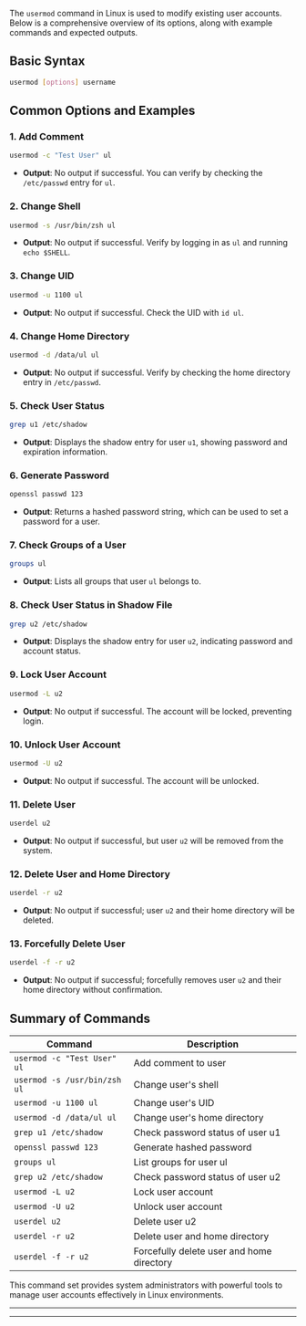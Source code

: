 The `usermod` command in Linux is used to modify existing user accounts. Below is a comprehensive overview of its options, along with example commands and expected outputs.

## Basic Syntax
```bash
usermod [options] username
```

## Common Options and Examples

### 1. **Add Comment**
```bash
usermod -c "Test User" ul
```
- **Output**: No output if successful. You can verify by checking the `/etc/passwd` entry for `ul`.

### 2. **Change Shell**
```bash
usermod -s /usr/bin/zsh ul
```
- **Output**: No output if successful. Verify by logging in as `ul` and running `echo $SHELL`.

### 3. **Change UID**
```bash
usermod -u 1100 ul
```
- **Output**: No output if successful. Check the UID with `id ul`.

### 4. **Change Home Directory**
```bash
usermod -d /data/ul ul
```
- **Output**: No output if successful. Verify by checking the home directory entry in `/etc/passwd`.

### 5. **Check User Status**
```bash
grep u1 /etc/shadow
```
- **Output**: Displays the shadow entry for user `u1`, showing password and expiration information.

### 6. **Generate Password**
```bash
openssl passwd 123
```
- **Output**: Returns a hashed password string, which can be used to set a password for a user.

### 7. **Check Groups of a User**
```bash
groups ul
```
- **Output**: Lists all groups that user `ul` belongs to.

### 8. **Check User Status in Shadow File**
```bash
grep u2 /etc/shadow
```
- **Output**: Displays the shadow entry for user `u2`, indicating password and account status.

### 9. **Lock User Account**
```bash
usermod -L u2
```
- **Output**: No output if successful. The account will be locked, preventing login.

### 10. **Unlock User Account**
```bash
usermod -U u2
```
- **Output**: No output if successful. The account will be unlocked.

### 11. **Delete User**
```bash
userdel u2
```
- **Output**: No output if successful, but user `u2` will be removed from the system.

### 12. **Delete User and Home Directory**
```bash
userdel -r u2
```
- **Output**: No output if successful; user `u2` and their home directory will be deleted.

### 13. **Forcefully Delete User**
```bash
userdel -f -r u2
```
- **Output**: No output if successful; forcefully removes user `u2` and their home directory without confirmation.

## Summary of Commands

| Command                                     | Description                                  |
|---------------------------------------------|----------------------------------------------|
| `usermod -c "Test User" ul`                 | Add comment to user                          |
| `usermod -s /usr/bin/zsh ul`                | Change user's shell                          |
| `usermod -u 1100 ul`                        | Change user's UID                           |
| `usermod -d /data/ul ul`                    | Change user's home directory                 |
| `grep u1 /etc/shadow`                       | Check password status of user u1            |
| `openssl passwd 123`                        | Generate hashed password                     |
| `groups ul`                                 | List groups for user ul                      |
| `grep u2 /etc/shadow`                       | Check password status of user u2            |
| `usermod -L u2`                             | Lock user account                            |
| `usermod -U u2`                             | Unlock user account                          |
| `userdel u2`                                | Delete user u2                               |
| `userdel -r u2`                             | Delete user and home directory               |
| `userdel -f -r u2`                          | Forcefully delete user and home directory    |

This command set provides system administrators with powerful tools to manage user accounts effectively in Linux environments.

---
---
